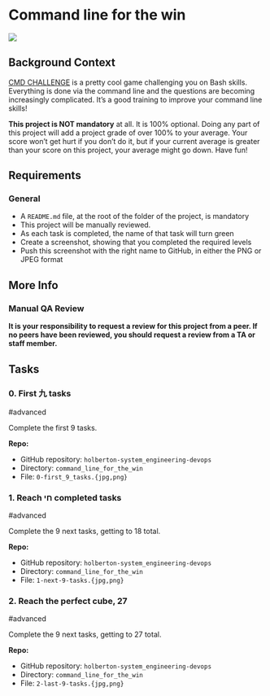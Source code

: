Command line for the win
========================
![](https://s3.amazonaws.com/intranet-projects-files/holbertonschool-sysadmin_devops/324/06AChAO.png)

Background Context
------------------

[CMD CHALLENGE](/rltoken/dGik0ttp83Dxj-_G5CWe_g "CMD CHALLENGE") is a pretty cool game challenging you on Bash skills. Everything is done via the command line and the questions are becoming increasingly complicated. It’s a good training to improve your command line skills!

**This project is NOT mandatory** at all. It is 100% optional. Doing any part of this project will add a project grade of over 100% to your average. Your score won’t get hurt if you don’t do it, but if your current average is greater than your score on this project, your average might go down. Have fun!

Requirements
------------

### General

* A `README.md` file, at the root of the folder of the project, is mandatory
* This project will be manually reviewed.
* As each task is completed, the name of that task will turn green
* Create a screenshot, showing that you completed the required levels
* Push this screenshot with the right name to GitHub, in either the PNG or JPEG format

More Info
---------

### Manual QA Review

**It is your responsibility to request a review for this project from a peer. If no peers have been reviewed, you should request a review from a TA or staff member.**

Tasks
-----

### 0\. First 九 tasks

#advanced

Complete the first 9 tasks.

**Repo:**

* GitHub repository: `holberton-system_engineering-devops`
* Directory: `command_line_for_the_win`
* File: `0-first_9_tasks.{jpg,png}`

### 1\. Reach חי completed tasks

#advanced

Complete the 9 next tasks, getting to 18 total.

**Repo:**

* GitHub repository: `holberton-system_engineering-devops`
* Directory: `command_line_for_the_win`
* File: `1-next-9-tasks.{jpg,png}`

### 2\. Reach the perfect cube, 27

#advanced

Complete the 9 next tasks, getting to 27 total.

**Repo:**

* GitHub repository: `holberton-system_engineering-devops`
* Directory: `command_line_for_the_win`
* File: `2-last-9-tasks.{jpg,png}`
